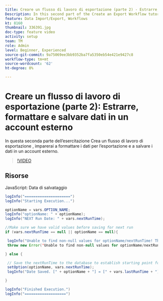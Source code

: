 ```yaml
---
title: Creare un flusso di lavoro di esportazione (parte 2) - Estrarre, formattare e salvare dati in un account esterno
Description: In this second part of the Create an Export Workflow tutorial, you learn how to format the data for export and how to save the data to an external account. 
feature: Data Import/Export, Workflows
kt: 8160
thumbnail: 336391.jpg
doc-type: feature video
activity: setup
team: TM
role: Admin
level: Beginner, Experienced
source-git-commit: 9a75069ee3bb9352ba7fa5350eb54e421e9427c8
workflow-type: tm+mt
source-wordcount: '62'
ht-degree: 0%

---
```



# Creare un flusso di lavoro di esportazione (parte 2): Estrarre, formattare e salvare dati in un account esterno

In questa seconda parte dell’esercitazione Crea un flusso di lavoro di esportazione , imparerai a formattare i dati per l’esportazione e a salvare i dati in un account esterno.

>[!VIDEO](https://video.tv.adobe.com/v/336391?quality=12)

## Risorse

JavaScript: Data di salvataggio

```java
logInfo("=====================")
logInfo("Starting Execution...")

optionName = vars.OPTION_NAME;
logInfo("optionName: " + optionName);
logInfo("NEXT Run Date: " + vars.nextRunTime);

//Make sure we have valid values before saving for next run
if (vars.nextRunTime == null || optionName == null){

 logInfo("Unable to find non-null values for optionName/nextRunTime! Throwing Error.")
 throw new Error('Unable to find non-null values for optionName/nextRunTime!  Ending Execution.');

} else {

 // Save the nextRunTime to the database to establish starting point for next run.
 setOption(optionName, vars.nextRunTime);
 logInfo("Date Saved. [" + optionName + "] = [" + vars.lastRunTime + "]")

}

logInfo("Finished Execution.") 
logInfo("===================")
```


